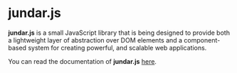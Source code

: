 # jundar.js

**jundar.js** is a small JavaScript library that is being designed to provide both a lightweight layer of abstraction over DOM elements and a component-based system for creating powerful, and scalable web applications.

You can read the documentation of **jundar.js** [here](https://github.com/sheldonjuncker/jundar.js/wiki/Documentation).